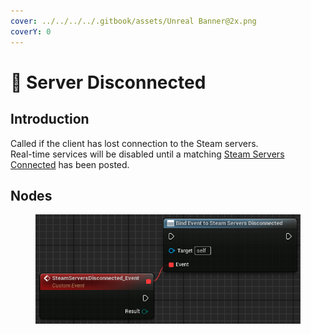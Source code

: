 ```yaml
---
cover: ../../../../.gitbook/assets/Unreal Banner@2x.png
coverY: 0
---
```


# 🔻 Server Disconnected

## Introduction

Called if the client has lost connection to the Steam servers.\
Real-time services will be disabled until a matching [Steam Servers Connected](servers-connected.md) has been posted.

## Nodes

<figure><img src="../../../../.gitbook/assets/image (791).png" alt=""><figcaption></figcaption></figure>
